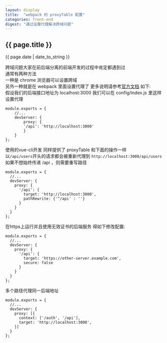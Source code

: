 ```yaml
---
layout: display
title:  "webpack 的 proxyTable 配置"
categories: front-end
digest: "通过设置代理解决跨域问题"
---
```

<h2>{{ page.title }}</h2>
<p>{{ page.date | date_to_string }}</p>

跨域问题大家在前后端分离的前端开发的过程中肯定都遇到过  
通常有两种方法  
一种是 chrome 浏览器可以设置跨域  
另外一种就是在 webpack 里面设置代理了 更多说明请参考[官方文档](https://webpack.js.org/configuration/dev-server/#devserver-proxy "官方文档") 如下:  
假设我们的后端接口地址为   localhost:3000 我们可以在 config/index.js 里这样设置代理  

```
module.exports = {
    //...
    devServer: {
        proxy: {
        '/api': 'http://localhost:3000'
        }
    }
};
```
使用的vue-cli开发 同样提供了 proxyTable 和下面的操作一样  
以`/api/users`开头的请求都会被重新代理到 `http://localhost:3000/api/users`  
如果不想始终传递 /api ，则需要重写路径  

```
module.exports = {
  //...
  devServer: {
    proxy: {
      '/api': {
        target: 'http://localhost:3000',
        pathRewrite: {'^/api' : ''}
      }
    }
  }
};
```

在https上运行并且使用无效证书的后端服务 得如下修改配置:  

```
module.exports = {
  //...
  devServer: {
    proxy: {
      '/api': {
        target: 'https://other-server.example.com',
        secure: false
      }
    }
  }
};
```

多个路径代理同一后端地址  
```
module.exports = {
  //...
  devServer: {
    proxy: [{
      context: ['/auth', '/api'],
      target: 'http://localhost:3000',
    }]
  }
};
```

